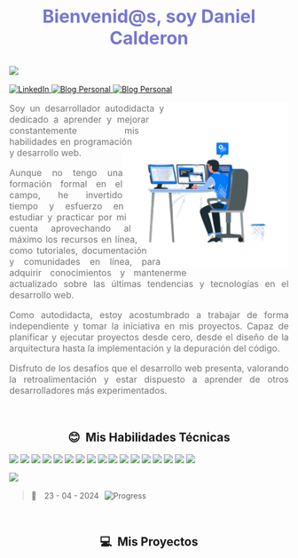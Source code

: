 <h1 align="center" style='margin: 0; font-size: 2rem; text-align: center; color: #7776d6;'>Bienvenid@s, soy Daniel Calderon</h1>
<br />

![](https://komarev.com/ghpvc/?username=Kapelu-github-Kapelu&color=blue&style=plastic&label=Visitas)


<a
	href="https://www.linkedin.com/in/ddanielcalderon/"
	target="_blank"
	reel="noopener"
	>
	<img
		src="https://img.shields.io/badge/LinkedIn-0077B5?style=plastic&logo=linkedin&logoColor=white&link=https://www.linkedin.com/in/ddanielcalderon/"
		alt="LinkedIn"
	/>
</a>
<a
	href="https://kapelu.vercel.app/"
	target="_blank"
	reel="noopener"
	>
	<img
		src="https://img.shields.io/badge/Blog%20Personal-0077B5?style=plastic&logo=blogger&color=skyblue&logoColor=white&link=https://kapelu.vercel.app/"
		alt="Blog Personal"
	/>
</a>
<a
	href="https://danielcalderon.vercel.app/"
	target="_blank"
	reel="noopener"
	>
	<img
		src="https://img.shields.io/badge/Curriculum%20Vitae-0077B5?style=plastic&logo=read.cv&color=blue&logoColor=white&link=https://kapelu.vercel.app/"
		alt="Blog Personal"
	/>
</a>
<br>
<section style='padding: 0; text-align: justify; color: #f1ebeb;'>
    <img width="300" height="300" align="right" src="https://raw.githubusercontent.com/Kapelu/Kapelu/main/public/png/README-acerca.png" alt="Acerca de mi" style='shape-outside: circle();'>
    <p style='font-size: 1rem;color: #777;'>
    Soy un desarrollador autodidacta y dedicado a aprender y mejorar 
    constantemente mis habilidades en programación y desarrollo web.
    </p>
    <p style='font-size: 1rem;color: #777;'>
    Aunque no tengo una formación formal en el campo, he invertido tiempo y 
    esfuerzo en estudiar y practicar por mi cuenta aprovechando al máximo los recursos 
    en línea, como tutoriales, documentación y comunidades en línea, para adquirir 
    conocimientos y mantenerme actualizado sobre las últimas tendencias y tecnologías 
    en el desarrollo web.
    </p>
    <p style='font-size: 1rem;color: #777;'>
    Como autodidacta, estoy acostumbrado a trabajar de forma independiente y tomar la 
    iniciativa en mis proyectos. Capaz de planificar y ejecutar proyectos desde cero, 
    desde el diseño de la arquitectura hasta la implementación y la depuración del código.
    </p> 
    <p style='font-size: 1rem;color: #777;'>
    Disfruto de los desafíos que el desarrollo web presenta, valorando la retroalimentación 
    y estar dispuesto a aprender de otros desarrolladores más experimentados. 
    </p>
</section>
<br>
<h2 align="center">😊 &nbsp;Mis Habilidades Técnicas</h2>


![](https://img.shields.io/badge/-Ubuntu-333333?style=plastic&logo=Ubuntu)
![](https://img.shields.io/badge/-BashScript-333333?style=plastic&logo=gnubash)
![](https://img.shields.io/badge/-HTML5-333333?style=plastic&logo=HTML5)
![](https://img.shields.io/badge/-CSS-333333?style=plastic&logo=CSS3&logoColor=1572B6)
![](https://img.shields.io/badge/-JavaScript-333333?style=plastic&logo=javascript)
![](https://img.shields.io/badge/-Markdown-333333?style=plastic&logo=markdown)
![](https://img.shields.io/badge/-Mdx-333333?style=plastic&logo=mdx)
![](https://img.shields.io/badge/-Typescript-333333?style=plastic&logo=typescript)
![](https://img.shields.io/badge/-Tailwind-333333?style=plastic&logo=tailwind-css)
![](https://img.shields.io/badge/-Git-333333?style=plastic&logo=git)
![](https://img.shields.io/badge/-GitHub-333333?style=plastic&logo=github)
![](https://img.shields.io/badge/-Node.js-333333?style=plastic&logo=node.js)
![](https://img.shields.io/badge/-Express.js-333333?style=plastic&logo=express)
![](https://img.shields.io/badge/-Axios.js-333333?style=plastic&logo=axios)
![](https://img.shields.io/badge/-Mongodb.js-333333?style=plastic&logo=mongodb)
![](https://img.shields.io/badge/-npm.js-333333?style=plastic&logo=npm)
![](https://img.shields.io/badge/-Figma-333333?style=plastic&logo=Figma)

  
<div>
    	<a href="https://github.com/Kapelu/github-readme-stats">
				<img src="https://github-readme-stats.vercel.app/api/top-langs/?username=Kapelu&custom_title=Lenguajes%20mas%20usados&theme=calm&langs_count=10&card_width=850&locale=es" />
			</a>
</div>
 
> 🚀 ⠀23 - 04 - 2024⠀![Progress](https://progress-bar.dev/3/?scale=98&title=&width=600&color=babaca&suffix=%20%) 

	
<br>
<h2 align="center">💻 &nbsp;Mis Proyectos</h2>